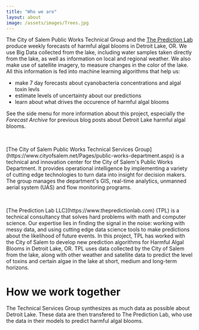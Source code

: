 ```yaml
---
title: "Who we are"
layout: about
image: /assets/images/Trees.jpg
---
```

The City of Salem Public Works Technical Group and the [The Prediction Lab](https://www.thepredictionlab.com/) produce weekly forecasts of harmful algal blooms in Detroit Lake, OR. We use  Big Data collected from the lake, including water samples taken directly from the lake, as well as information on local and regional weather. We also make use of satellite imagery, to measure    changes in the color of the lake. All this information is fed into machine learning algorithms   that help us:

  - make 7 day forecasts about cyanobacteria concentrations and algal toxin levls
  - estimate levels of uncertainty about our predictions
  - learn about what drives the occurence of harmful algal blooms

See the side menu for more information about this project, especially the *Forecast Archive* for previous blog posts about   Detroit Lake harmful algal blooms.

<figure style="width: 310px" class="align-left">
  <img src="{{ site.url }}{{ site.baseurl }}/assets/images/Salem.jpg" alt="">
</figure>
<br clear="all" />
[The City of Salem Public Works Technical Services Group](https://www.cityofsalem.net/Pages/public-works-department.aspx) is a technical and innovation center for the City of Salem's Public Works Department. It provides operational intelligence by implementing a variety of cutting edge technologies to turn data into insight for decision makers. The group  manages the department's GIS, real-time analytics, unmanned aerial system (UAS) and flow monitoring programs. 

<figure style="width: 280px" class="align-left">
  <img src="{{ site.url }}{{ site.baseurl }}/assets/images/TPL_LOGO.jpg" alt="">
</figure>
<br clear="all" />
[The Prediction Lab LLC](https://www.thepredictionlab.com) (TPL) is a technical consultancy that solves hard problems with math and computer science. Our expertise lies in finding the signal in the noise: working with messy data, and using cutting edge data science tools to make predictions about the likelihood of future events. In this project, TPL has worked with the City of Salem to develop new prediction algorithms for Harmful Algal Blooms in Detroit Lake, OR. TPL uses data collected by the City of Salem from the lake, along with other weather and satellite data to predict the level of toxins and certain algae in the lake at short, medium and long-term horizons. 

# How we work together
The Technical Services Group synthesizes as much data as possible about Detroit Lake. These data are then transfered to The Prediction Lab, who use the data in their models to predict harmful algal blooms.
<figure style="width: 600px" class="align-left">
  <img src="{{ site.url }}{{ site.baseurl }}/assets/images/CurrentWorkflow.gif" alt="">
</figure>

